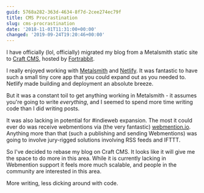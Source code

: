 ```yaml
---
guid: 5768a282-363d-4634-8f7d-2cee274ec79f
title: CMS Procrastination
slug: cms-procrastination
date: '2018-11-01T11:31:00+00:00'
changed: '2019-09-24T19:20:46+00:00'
---
```


I have officially (lol, officially) migrated my blog from a Metalsmith static site to [Craft CMS](https://craftcms.com), hosted by [Fortrabbit](https://fortrabbit.com).

I really enjoyed working with [Metalsmith](https://metalsmith.io/) and [Netlify](https://netlify.com). It was fantastic to have such a small tiny core app that you could expand out as you needed to. Netlify made building and deployment an absolute breeze.

But it was a constant toil to get anything working in Metalsmith - it assumes you're going to write _everything_, and I seemed to spend more time writing code than I did writing posts.

It was also lacking in potential for #indieweb expansion. The most it could ever do was receive webmentions via (the very fantastic) [webmention.io](https://webmention.io). Anything more than that (such a publishing and sending Webmentions) was going to involve jury-rigged solutions involving RSS feeds and IFTTT. 

So I've decided to rebase my blog on Craft CMS. It looks like it will give me the space to do more in this area. While it is currently lacking in Webmention support it feels more much scalable, and people in the community are interested in this area.

More writing, less dicking around with code.
